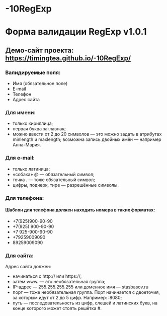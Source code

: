 # -10RegExp
# Форма валидации RegExp v1.0.1
## Демо-сайт проекта: https://timingtea.github.io/-10RegExp/

### Валидируемые поля:
* Имя (обязательное поле)
* E-mail
* Телефон
* Адрес сайта

### Для имени:
* только кириллица;
* первая буква заглавная;
* можно ввести от 2 до 20 символов — это можно задать в атрибутах minlength и maxlength;
возможна запись двойных имён — например Анна-Мария.
### Для e-mail:
* только латиница;
* «собака» @ — обязательный символ;
* точка . — тоже обязательный символ;
* цифры, подчерк, тире — разрешённые символы.

### Для телефона:
#### Шаблон для телефона должен находить номера в таких форматах:
* +7(925)900-90-90
* +7(925) 900-90-90
* +7 925-900-90-90
* +79259009090
* 89259009090

### Для сайта:
Адрес сайта должен:
* начинаться с http:// или https://;
* затем www. — это необязательная группа;
* IP-адрес — 255.255.255.255 или доменное имя — stasbasov.ru
* порт — тоже необязательная группа. Порт начинается с двоеточия, за которым идут от 2 до 5 цифр. Например: :8080;
* путь — последовательность из цифр, слешей и латинских букв, на конце которого может стоять решётка #.
